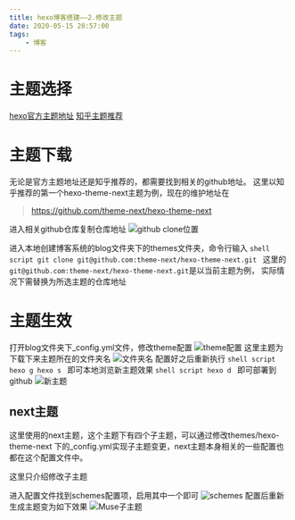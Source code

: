 ```yaml
---
title: hexo博客搭建——2.修改主题
date: 2020-05-15 20:57:00
tags:
    - 博客
---
```

# 主题选择
[hexo官方主题地址](https://hexo.io/themes/)
[知乎主题推荐](https://www.zhihu.com/question/24422335)

# 主题下载
无论是官方主题地址还是知乎推荐的，都需要找到相关的github地址。
这里以知乎推荐的第一个hexo-theme-next主题为例，现在的维护地址在
> https://github.com/theme-next/hexo-theme-next

进入相关github仓库复制仓库地址
![github clone位置](github%20clone位置.jpg)

进入本地创建博客系统的blog文件夹下的themes文件夹，命令行输入
    ```shell script
    git clone git@github.com:theme-next/hexo-theme-next.git
    ```
这里的`git@github.com:theme-next/hexo-theme-next.git`是以当前主题为例，
实际情况下需替换为所选主题的仓库地址

# 主题生效
打开blog文件夹下_config.yml文件，修改theme配置
![theme配置](主题配置文件位置.jpg)
这里主题为下载下来主题所在的文件夹名
![文件夹名](文件夹名.jpg)
配置好之后重新执行
    ```shell script
    hexo g
    hexo s
    ```
即可本地浏览新主题效果
    ```shell script
    hexo d
    ```
即可部署到github
![新主题](Muse主题.jpg)
## next主题
这里使用的next主题，这个主题下有四个子主题，可以通过修改themes/hexo-theme-next
下的_config.yml实现子主题变更，next主题本身相关的一些配置也都在这个配置文件中。

这里只介绍修改子主题

进入配置文件找到schemes配置项，启用其中一个即可
![schemes](子主题shceme.jpg)
配置后重新生成主题变为如下效果
![Muse子主题](Mist主题.jpg)
